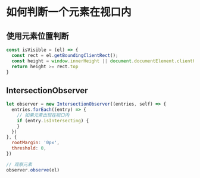 # 如何判断一个元素在视口内

## 使用元素位置判断
```js
const isVisible = (el) => {
  const rect = el.getBoundingClientRect();
  const height = window.innerHeight || document.documentElement.clientHeight
  return height >= rect.top 
}
```

## IntersectionObserver
```js
let observer = new IntersectionObserver((entries, self) => {
  entries.forEach((entry) => {
    // 如果元素出现在视口内
    if (entry.isIntersecting) {
    }
  })
}, {
  rootMargin: '0px',
  threshold: 0,
})

// 观察元素
observer.observe(el)
```